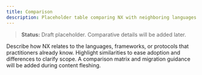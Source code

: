 ```yaml
---
title: Comparison
description: Placeholder table comparing NX with neighboring languages and tools.
---
```


> **Status:** Draft placeholder. Comparative details will be added later.

Describe how NX relates to the languages, frameworks, or protocols that practitioners already know. Highlight similarities to ease adoption and differences to clarify scope. A comparison matrix and migration guidance will be added during content fleshing.
